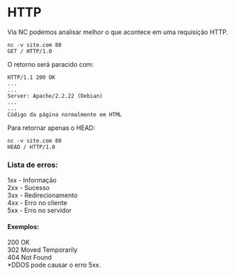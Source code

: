 # HTTP

Via NC podemos analisar melhor o que acontece em uma requisição HTTP.

```
nc -v site.com 80  
GET / HTTP/1.0
```

O retorno será paracido com:  
```
HTTP/1.1 200 OK  
...  
...  
Server: Apache/2.2.22 (Debian)  
...  
...  
Código da página normalmente em HTML  
```  

Para retornar apenas o HEAD:  
```
nc -v site.com 80  
HEAD / HTTP/1.0
```  

### Lista de erros:  
1xx - Informação  
2xx - Sucesso  
3xx - Redirecionamento  
4xx - Erro no cliente  
5xx - Erro no servidor  

#### Exemplos:  
200 OK  
302 Moved Temporarily  
404 Not Found  
*DDOS pode causar o erro 5xx.  
